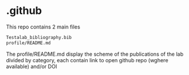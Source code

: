 # .github

This repo contains 2 main files
```bash
Testalab_bibliography.bib
profile/README.md
```

The profile/README.md display the scheme of the publications of the lab divided by category, each contain link to open github repo (wghere available) and/or DOI
